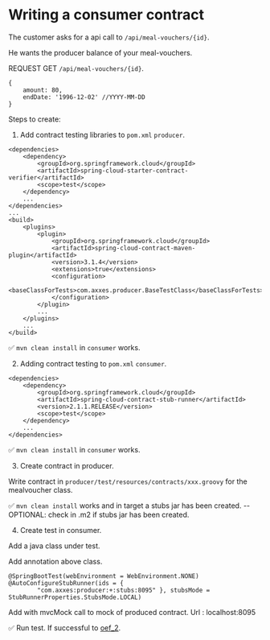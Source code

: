# Writing a consumer contract

The customer asks for a api call to `/api/meal-vouchers/{id}`.

He wants the producer  balance of your meal-vouchers.

REQUEST GET `/api/meal-vouchers/{id}`.

```
{
    amount: 80,
    endDate: '1996-12-02' //YYYY-MM-DD
}
```

Steps to create:

1. Add contract testing libraries to `pom.xml` `producer`.

```
<dependencies>
    <dependency>
        <groupId>org.springframework.cloud</groupId>
        <artifactId>spring-cloud-starter-contract-verifier</artifactId>
        <scope>test</scope>
    </dependency>
    ...
</dependencies>
...
<build>
    <plugins>
        <plugin>
            <groupId>org.springframework.cloud</groupId>
            <artifactId>spring-cloud-contract-maven-plugin</artifactId>
            <version>3.1.4</version>
            <extensions>true</extensions>
            <configuration>
                <baseClassForTests>com.axxes.producer.BaseTestClass</baseClassForTests>
            </configuration>
        </plugin>
        ...
    </plugins>
    ...
</build>
```

✅ `mvn clean install` in `consumer` works.

2. Adding contract testing to `pom.xml` `consumer`.

```
<dependencies>
    <dependency>
        <groupId>org.springframework.cloud</groupId>
        <artifactId>spring-cloud-contract-stub-runner</artifactId>
        <version>2.1.1.RELEASE</version>
        <scope>test</scope>
    </dependency>
    ...
</dependencies>
```

✅ `mvn clean install` in `consumer` works.

3. Create contract in producer.

Write contract in `producer/test/resources/contracts/xxx.groovy` for the mealvoucher class.

✅ `mvn clean install` works and in target a stubs jar has been created.
--OPTIONAL: check in .m2 if stubs jar has been created.

4. Create test in consumer.

Add a java class under test.

Add annotation above class.

```
@SpringBootTest(webEnvironment = WebEnvironment.NONE)
@AutoConfigureStubRunner(ids = {
        "com.axxes:producer:+:stubs:8095" }, stubsMode = StubRunnerProperties.StubsMode.LOCAL)
```

Add with mvcMock call to mock of produced contract.
Url : localhost:8095

✅ Run test. If successful to [oef_2](./oef_2.md).